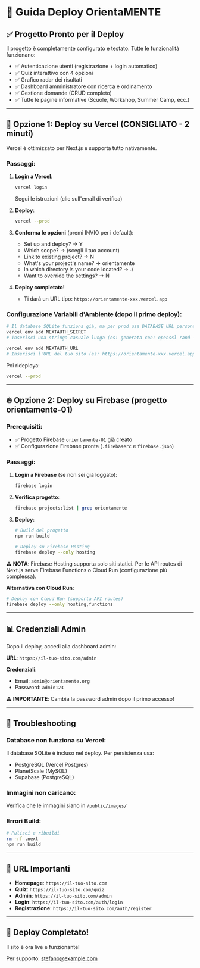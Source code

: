 # 🚀 Guida Deploy OrientaMENTE

## ✅ Progetto Pronto per il Deploy

Il progetto è completamente configurato e testato. Tutte le funzionalità funzionano:
- ✅ Autenticazione utenti (registrazione + login automatico)
- ✅ Quiz interattivo con 4 opzioni
- ✅ Grafico radar dei risultati
- ✅ Dashboard amministratore con ricerca e ordinamento
- ✅ Gestione domande (CRUD completo)
- ✅ Tutte le pagine informative (Scuole, Workshop, Summer Camp, ecc.)

---

## 🎯 Opzione 1: Deploy su Vercel (CONSIGLIATO - 2 minuti)

Vercel è ottimizzato per Next.js e supporta tutto nativamente.

### Passaggi:

1. **Login a Vercel**:
   ```bash
   vercel login
   ```
   Segui le istruzioni (clic sull'email di verifica)

2. **Deploy**:
   ```bash
   vercel --prod
   ```

3. **Conferma le opzioni** (premi INVIO per i default):
   - Set up and deploy? → Y
   - Which scope? → (scegli il tuo account)
   - Link to existing project? → N
   - What's your project's name? → orientamente
   - In which directory is your code located? → ./
   - Want to override the settings? → N

4. **Deploy completato!**
   - Ti darà un URL tipo: `https://orientamente-xxx.vercel.app`

### Configurazione Variabili d'Ambiente (dopo il primo deploy):

```bash
# Il database SQLite funziona già, ma per prod usa DATABASE_URL personalizzato se vuoi
vercel env add NEXTAUTH_SECRET
# Inserisci una stringa casuale lunga (es: generata con: openssl rand -base64 32)

vercel env add NEXTAUTH_URL
# Inserisci l'URL del tuo sito (es: https://orientamente-xxx.vercel.app)
```

Poi rideploya:
```bash
vercel --prod
```

---

## 🔥 Opzione 2: Deploy su Firebase (progetto orientamente-01)

### Prerequisiti:
- ✅ Progetto Firebase `orientamente-01` già creato
- ✅ Configurazione Firebase pronta (`.firebaserc` e `firebase.json`)

### Passaggi:

1. **Login a Firebase** (se non sei già loggato):
   ```bash
   firebase login
   ```

2. **Verifica progetto**:
   ```bash
   firebase projects:list | grep orientamente
   ```

3. **Deploy**:
   ```bash
   # Build del progetto
   npm run build

   # Deploy su Firebase Hosting
   firebase deploy --only hosting
   ```

⚠️ **NOTA**: Firebase Hosting supporta solo siti statici. Per le API routes di Next.js serve Firebase Functions o Cloud Run (configurazione più complessa).

**Alternativa con Cloud Run**:
```bash
# Deploy con Cloud Run (supporta API routes)
firebase deploy --only hosting,functions
```

---

## 📊 Credenziali Admin

Dopo il deploy, accedi alla dashboard admin:

**URL**: `https://il-tuo-sito.com/admin`

**Credenziali**:
- Email: `admin@orientamente.org`
- Password: `admin123`

⚠️ **IMPORTANTE**: Cambia la password admin dopo il primo accesso!

---

## 🔧 Troubleshooting

### Database non funziona su Vercel:
Il database SQLite è incluso nel deploy. Per persistenza usa:
- PostgreSQL (Vercel Postgres)
- PlanetScale (MySQL)
- Supabase (PostgreSQL)

### Immagini non caricano:
Verifica che le immagini siano in `/public/images/`

### Errori Build:
```bash
# Pulisci e ribuildi
rm -rf .next
npm run build
```

---

## 📝 URL Importanti

- **Homepage**: `https://il-tuo-sito.com`
- **Quiz**: `https://il-tuo-sito.com/quiz`
- **Admin**: `https://il-tuo-sito.com/admin`
- **Login**: `https://il-tuo-sito.com/auth/login`
- **Registrazione**: `https://il-tuo-sito.com/auth/register`

---

## 🎉 Deploy Completato!

Il sito è ora live e funzionante!

Per supporto: stefano@example.com
